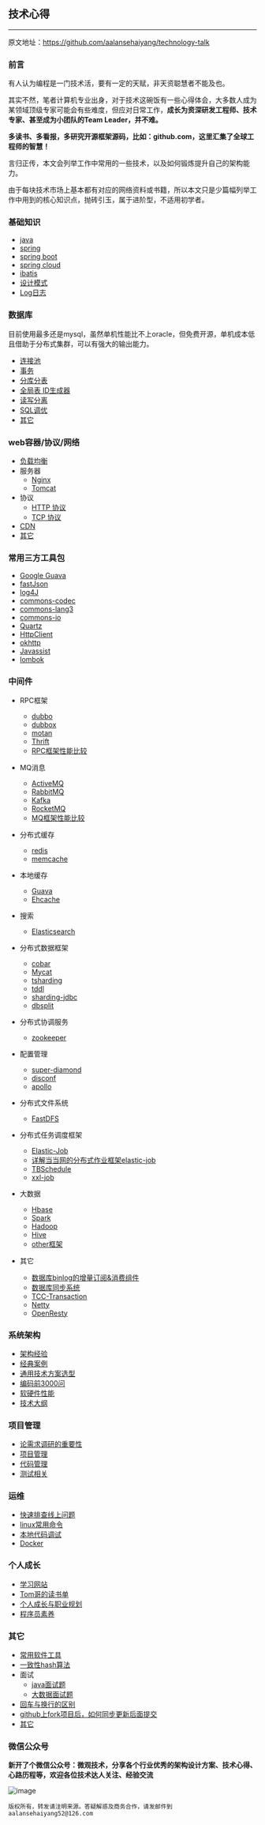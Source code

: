 ## 技术心得

---

原文地址：https://github.com/aalansehaiyang/technology-talk


### 前言

有人认为编程是一门技术活，要有一定的天赋，非天资聪慧者不能及也。

其实不然，笔者计算机专业出身，对于技术这碗饭有一些心得体会，大多数人成为某领域顶级专家可能会有些难度，但应对日常工作，**成长为资深研发工程师、技术专家、甚至成为小团队的Team Leader，并不难。**

**多读书、多看报，多研究开源框架源码，比如：github.com，这里汇集了全球工程师的智慧！**

言归正传，本文会列举工作中常用的一些技术，以及如何锻炼提升自己的架构能力。

由于每块技术市场上基本都有对应的网络资料或书籍，所以本文只是少篇幅列举工作中用到的核心知识点，抛砖引玉，属于进阶型，不适用初学者。


### 基础知识
* 	[java](basic-knowledge/java.md)
*  	[spring](basic-knowledge/spring.md)
*  	[spring boot](basic-knowledge/springboot.md)
*  	[spring cloud](basic-knowledge/springcloud.md)
*	[ibatis](basic-knowledge/ibatis.md)
*	[设计模式](basic-knowledge/常用的设计模式.md)
*	[Log日志](basic-knowledge/Log4j.md)


### 数据库
目前使用最多还是mysql，虽然单机性能比不上oracle，但免费开源，单机成本低且借助于分布式集群，可以有强大的输出能力。

*	[连接池](data-base/database-connection-pool.md)
* 	[事务](data-base/transaction.md)
* 	[分库分表](data-base/分库分表.md)
* 	[全局表 ID生成器](data-base/id-generate.md)
* 	[读写分离](http://blog.csdn.net/itomge/article/details/6909240)
* 	[SQL调优](data-base/sql-optimize.md)
* 	[其它](data-base/other.md)


### web容器/协议/网络

* [负载均衡](web/load-balance.md)
* 服务器
	* [Nginx](web/Nginx.md)
	* [Tomcat](web/tomcat.md)
* 协议
	* [HTTP 协议](web/http.md)
	* [TCP 协议](web/tcp.md)
* [CDN](web/CDN.md)
* [其它](web/other.md)


### 常用三方工具包

* [Google Guava](open-source-framework/Goole-Guava.md)
* [fastJson](open-source-framework/fastJson.md)
* [log4J](http://blog.csdn.net/itomge/article/details/17913607)
* [commons-codec](open-source-framework/commons-codec.md)
* [commons-lang3](open-source-framework/commons-lang3.md)
* [commons-io](open-source-framework/commons-io.md)
* [Quartz](open-source-framework/Quartz.md)
* [HttpClient](open-source-framework/HttpClient.md)
* [okhttp](open-source-framework/okhttp.md)
* [Javassist](open-source-framework/Javassist.md)
* [lombok](open-source-framework/lombok.md)


### 中间件

*	RPC框架
	* [dubbo](middle-software/dubbo.md)
	* [dubbox](https://www.oschina.net/p/dubbox)
	* [motan](https://github.com/weibocom/motan)
	* [Thrift](https://github.com/apache/thrift)
	* [RPC框架性能比较](middle-software/rpc-compare.md)

*   MQ消息
	* [ActiveMQ](https://github.com/apache/activemq)
	* [RabbitMQ](middle-software/RabbitMQ.md)
	* [Kafka](middle-software/kafka.md)
	* [RocketMQ](middle-software/RocketMQ.md)	
	* [MQ框架性能比较](middle-software/mq-compare.md)

*   分布式缓存
	* [redis](open-source-framework/redis.md)
	* [memcache](http://blog.csdn.net/itomge/article/details/8035197)

*   本地缓存
	* [Guava](middle-software/guava.md)
	* [Ehcache](middle-software/ehcache.md)
	 	
*   搜索
	* [Elasticsearch](middle-software/elasticsearch.md)

*   分布式数据框架
	* [cobar](middle-software/cobar.md)
	* [Mycat](middle-software/mycat.md)
	* [tsharding](middle-software/tsharding.md)
	* [tddl](https://github.com/alibaba/tb_tddl)
	* [sharding-jdbc](middle-software/sharding-jdbc.md)
	* [dbsplit](https://gitee.com/robertleepeak/dbsplit)

*	分布式协调服务
	* [zookeeper](middle-software/zookeeper.md)
		
*   配置管理

	* [super-diamond](other/super-diamond源码分析.md)
	* [disconf](https://www.oschina.net/p/disconf)
	* [apollo](middle-software/apollo.md)

*   分布式文件系统
	* [FastDFS](middle-software/FastDFS.md)

*   分布式任务调度框架

	* [Elastic-Job](https://github.com/elasticjob/elastic-job)
	* [详解当当网的分布式作业框架elastic-job](http://www.infoq.com/cn/articles/dangdang-distributed-work-framework-elastic-job)
	* [TBSchedule](http://blog.csdn.net/taosir_zhang/article/details/50728362)
	* [xxl-job](https://github.com/xuxueli/xxl-job)

*   大数据
	* [Hbase](middle-software/Hbase.md)
	* [Spark](middle-software/Spark.md)
	* [Hadoop](middle-software/Hadoop.md)
	* [Hive](middle-software/Hive.md)
	* [other框架](middle-software/big-data.md)	

*  其它
	* [数据库binlog的增量订阅&消费组件](https://github.com/alibaba/canal)
	* [数据库同步系统](https://github.com/alibaba/otter)
	* [TCC-Transaction](middle-software/TCC-Transaction.md)
	* [Netty](middle-software/Netty.md)
	* [OpenResty](middle-software/openresty.md)

### 系统架构 

* [架构经验](system-architecture/architecture-experience.md)
* [经典案例](system-architecture/architecture-good-case.md)
* [通用技术方案选型](system-architecture/technology-selection.md)
* [编码前3000问](system-architecture/编码前3000问.md)
* [软硬件性能](system-architecture/software-performance.md)
* [技术大纲](system-architecture/knowledge-outline.md)


### 项目管理

* [论需求调研的重要性](project-management/论需求调研的重要性.md)
* [项目管理](project-management/project-management.md)
* [代码管理](project-management/code.md)
* [测试相关](project-management/test.md)


### 运维

*	[快速排查线上问题](ops/online-question.md)
*	[linux常用命令](ops/linux-commands.md)
*	[本地代码调试](ops/本地代码调试.md)
* 	[Docker](ops/docker.md)

### 个人成长

*   [学习网站](other/study.md)
*   [Tom哥的读书单](other/book.md)
*   [个人成长与职业规划](other/person.md)
*   [程序员素养](other/programer.md)


### 其它

*	[常用软件工具](other/tool.md)
*	[一致性hash算法](other/一致性hash.md)
*   面试
	* [java面试题](other/java-interview.md)
	* [大数据面试题](other/bigdata-interview.md)
*	[回车与换行的区别](other/回车与换行的区别.md)
*   [github上fork项目后，如何同步更新后面提交](http://blog.csdn.net/qq1332479771/article/details/56087333)
* 	[其它](other/other.md)

### 微信公众号

**新开了个微信公众号：微观技术，分享各个行业优秀的架构设计方案、技术心得、心路历程等，欢迎各位技术达人关注、经验交流**

![image](basic-knowledge/img/qrcode_for_gh_4461eb8b8689_258.jpg)


`版权所有，转发请注明来源。答疑解惑及商务合作，请发邮件到 aalansehaiyang52@126.com`



